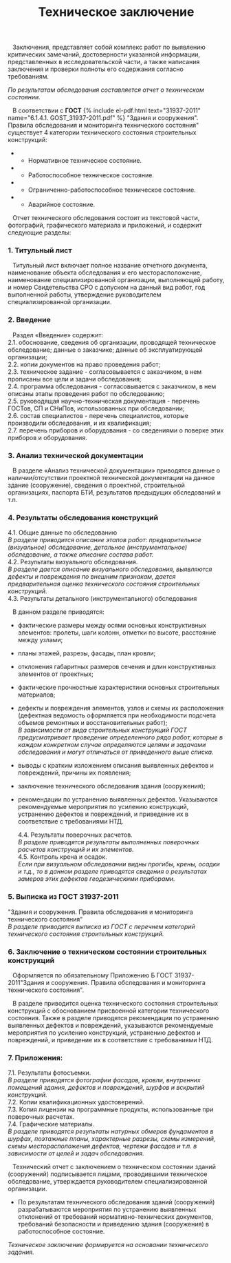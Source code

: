 ﻿---
title: Техническое заключение
cat: 1
sortid: 1.4
submenu: true
---

` ` Заключения, представляет собой комплекс работ по выявлению критических замечаний, достоверности указанной информации, представленных в исследовательской части, а также написания заключения и проверки полноты его содержания согласно требованиям.


_По результатам обследования составляется отчет о техническом состоянии._  

` ` В соответствии с __ГОСТ__ {% include el-pdf.html text="31937-2011" name="6.1.4.1. GOST_31937-2011.pdf" %} "Здания и сооружения". Правила обследования и мониторинга технического состояния" существует 4 категории технического состояния строительных конструкций:
* - Нормативное техническое состояние.
* - Работоспособное техническое состояние.
* - Ограниченно-работоспособное техническое состояние.
* - Аварийное состояние.

` ` Отчет технического обследования состоит из текстовой части, фотографий, графического материала и приложений, и содержит следующие разделы:

### 1. Титульный лист  

` ` Титульный лист включает полное название отчетного документа, наименование объекта обследования и его месторасположение, наименование специализированной организации, выполняющей работу, и номер Свидетельства СРО с допуском на данный вид работ, год выполненной работы, утверждение руководителем специализированной организации.

### 2. Введение  

` ` Раздел «Введение» содержит:     
 2.1. обоснование, сведения об организации, проводящей техническое обследование; данные о заказчике; данные об эксплуатирующей организации;    
 2.2. копии документов на право проведения работ;  
 2.3. техническое задание - согласовывается с заказчиком, в нем прописаны все цели и задачи обследования;  
 2.4. программа обследования - согласовывается с заказчиком, в нем описаны этапы проведения работ по обследованию;      
 2.5. руководящая научно-техническая документация - перечень ГОСТов, СП и СНиПов, использованных при обследовании;    
 2.6. состав специалистов - перечень специалистов, которые производили обследования, и их квалификация;    
 2.7. перечень приборов и оборудования - со сведениями о поверке этих приборов и оборудования.  
 
### 3. Анализ технической документации 

` ` В разделе «Анализ технической документации» приводятся данные о наличии/отсутствии проектной технической документации на данное здание (сооружение), сведения о проектной, строительной организациях, паспорта БТИ, результатов предыдущих обследований и т.п.

### 4. Результаты обследования конструкций
   4.1. Общие данные по обследованию  
    *В разделе приводится описание этапов работ: предварительное (визуальное) обследование, детальное (инструментальное) обследование, а также описание состава работ.*  
    4.2. Результаты визуального обследования.    
    *В разделе дается описание визуального обследования, выявляются дефекты и повреждения по внешним признакам, дается предварительная оценка технического состояния строительных конструкций.*  
    4.3. Результаты детального (инструментального) обследования 
    
` ` В данном разделе приводятся:  
- фактические размеры между осями основных конструктивных элементов: пролеты, шаги колонн, отметки по высоте, расстояние между узлами;  
- планы этажей, разрезы, фасады, план кровли;  
- отклонения габаритных размеров сечения и длин конструктивных элементов от проектных;  
- фактические прочностные характеристики основных строительных материалов;  
- дефекты и повреждения элементов, узлов и схемы их расположения (дефектная ведомость оформляется при необходимости подсчета объемов ремонтных и восстановительных работ);  
        *В зависимости от вида строительных конструкций ГОСТ предусматривает проведение определенного ряда работ, которые в каждом конкретном случае определяются целями и задачами обследования и могут отличаться от приведенного выше списка.*  
- выводы с кратким изложением описания выявленных дефектов и повреждений, причины их появления;
- заключение технического обследования здания (сооружения);  
- рекомендации по устранению выявленных дефектов. Указываются рекомендуемые мероприятия по усилению конструкций, устранению дефектов и повреждений, и приведение их в соответствие с требованиями НТД.  

  4.4. Результаты поверочных расчетов.    
*В разделе приводятся результаты выполненных поверочных расчетов конструкций и их элементов.*  
  4.5. Контроль крена и осадок.    
*Если при визуальном обследовании видны прогибы, крены, осадки и т.д., то в данном разделе приводятся сведения о результатах замеров этих дефектов геодезическими приборами.*

### 5. Выписка из ГОСТ 31937-2011
"Здания и сооружения. Правила обследования и мониторинга технического состояния"  
*В разделе приводится выписка из ГОСТ с перечнем категорий технического состояния строительных конструкций.*

### 6. Заключение о техническом состоянии строительных конструкций

` ` Оформляется по обязательному Приложению Б ГОСТ 31937-2011"Здания и сооружения. Правила обследования и мониторинга технического состояния". 

` ` В разделе приводится оценка технического состояния строительных конструкций с обоснованием присвоенной категории технического состояния.
Также в разделе приводятся рекомендации по устранению выявленных дефектов и повреждений, указываются рекомендуемые мероприятия по усилению конструкций, устранению дефектов и повреждений, и приведение их в соответствие с требованиями НТД.

### 7. Приложения:
   7.1. Результаты фотосъемки.   
    *В разделе приводятся фотографии фасадов, кровли, внутренних помещений здания, дефектов и повреждений, шурфов и вскрытий конструкций.*  
    7.2. Копии квалификационных удостоверений.  
    7.3. Копия лицензии на программные продукты, использованные при поверочных расчетах.  
    7.4. Графические материалы.  
    *В разделе приводятся результаты натурных обмеров фундаментов в шурфах, поэтажные планы, характерные разрезы, схемы измерений, схемы месторасположения дефектов, чертежи фасадов и т.п. в зависимости от целей и задач обследования.*

` ` Технический отчет с заключением о техническом состоянии зданий (сооружений) подписывается лицами, проводившими техническое обследование, утверждается руководителем специализированной организации.

* По результатам технического обследования зданий (сооружений) разрабатываются мероприятия по устранению выявленных отклонений от требований нормативно-технических документов, требований безопасности и приведению здания (сооружения) в работоспособное состояние.


*Техническое заключение формируется на основании технического задания.*

